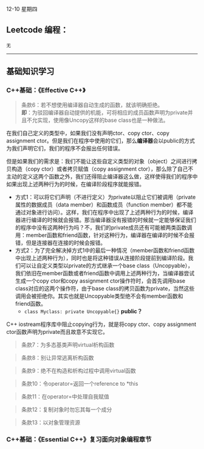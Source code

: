 12-10   星期四

## Leetcode 编程：
    无
---
## 基础知识学习

### C++基础：《Effective C++》
> 条款6：若不想使用编译器自动生成的函数，就该明确拒绝。<br>
> **即**：为驳回编译器自动提供的机能，可将相应的成员函数声明为private并且不允实现，使用像Uncopy这样的base class也是一种做法。

在我们自己定义的类型中，如果我们没有声明ctor、copy ctor、copy assignment ctor。但是我们在程序中使用的它们，那么**编译器**会以public的方式为我们声明它们，我们的程序不会报出任何错误。

但是如果我们的需求是：我们不能让这些自定义类型的对象（object）之间进行拷贝构造（copy ctor）或者拷贝赋值（copy assignment ctor），那么除了自己不主动的定义这两个函数之外，我们还得阻止编译器这么做，这样使得我们的程序中如果出现上述两种行为的时候，在编译阶段程序就能报错。

- 方式1：可以将它们声明（不进行定义）为private以阻止它们被调用（private属性的数据成员（data member）和函数成员（function member）都不能通过对象进行访问）。这样，我们在程序中出现了上述两种行为的时候，编译器进行编译的时候就会报错。那当编译器没有报错的时候就一定能够保证我们的程序中没有这两种行为吗？不，我们的private成员还有可能被两类函数调用：member函数和friend函数，针对这种行为，编译器在编译的时候不会报错，但是连接器在连接的时候会报错。
- 方式2：为了完全解决掉方式1中的最后一种情况（member函数和friend函数中出现上述两种行为），同时也是将这种错误从连接阶段提前到编译阶段。我们可以让自定义类型以private的方式继承一个base class（Uncopyable），我们依旧在member函数或者friend函数中调用上述两种行为，当编译器尝试生成一个copy ctor和copy assignment ctor操作符时，会首先调用base class对应的这两个操作符，由于base class的拷贝函数为private，当然这些调用会被拒绝你。其实也就是Uncopyable类型绝不会有member函数和friend函数。
  - `class Myclass: private Uncopyable{}`    **public？**

C++ iostream程序库中阻止copying行为，就是将copy ctor、copy assignment ctor函数声明为private而且故意不实现它。



>条款7：为多态基类声明virtual析构函数

>条款8：别让异常逃离析构函数

>条款9：绝不在构造和析构过程中调用virtual函数

>条款10：令operator=返回一个reference to *this

>条款11：在operator=中处理自我赋值

>条款12：复制对象时勿忘其每一个成分

>条款13：以对象管理资源

### C++基础：《Essential C++》复习面向对象编程章节
